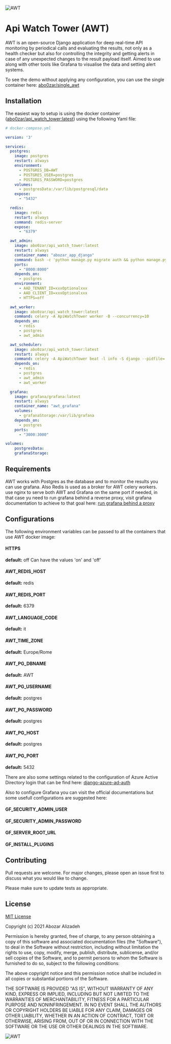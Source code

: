 ![AWT](https://bitbucket.org/m4x4m/apiwatchtower/raw/54061db3311cdc43d7754b24e24cd41a67560601/static/logo.png)

# Api Watch Tower (AWT)

AWT is an open-source Django application for deep real-time API monitoring by periodical calls and evaluating the results, not only as a health checker but also for controlling the integrity and getting alerts in case of any unexpected changes to the result payload itself. Aimed to use along with other tools like Grafana to visualise the data and setting alert systems.

To see the demo without applying any configuration, you can use the single container here: [abo0zar/single_awt](https://hub.docker.com/repository/docker/abo0zar/single_awt)


## Installation

The easiest way to setup is using the docker container ([abo0zar/api_watch_tower:latest](https://hub.docker.com/repository/docker/abo0zar/api_watch_tower)) using the following Yaml file:



```yml
# docker-compose.yml

version: '3'

services:
  postgres:
    image: postgres
    restart: always
    environment:
      - POSTGRES_DB=AWT
      - POSTGRES_USER=postgres
      - POSTGRES_PASSWORD=postgres
    volumes:
      - postgresData:/var/lib/postgresql/data
    expose:
      - "5432"

  redis:
    image: redis
    restart: always
    command: redis-server
    expose:
      - "6379"

  awt_admin:
    image: abo0zar/api_watch_tower:latest
    restart: always
    container_name: "abozar_app_django"
    command: bash -c 'python manage.py migrate auth && python manage.py migrate && python manage.py runserver 0.0.0.0:8000'
    ports:
      - "8000:8000"
    depends_on:
      - postgres
    environment:
      - AAD_TENANT_ID=xxxOptionalxxx
      - AAD_CLIENT_ID=xxxOptionalxxx
      - HTTPS=off

  awt_worker:
    image: abo0zar/api_watch_tower:latest
    command: celery -A ApiWatchTower worker -B --concurrency=10
    depends_on:
      - redis
      - postgres
      - awt_admin

  awt_scheduler:
    image: abo0zar/api_watch_tower:latest
    restart: always
    command: celery -A ApiWatchTower beat -l info -S django --pidfile=
    depends_on:
      - redis
      - postgres
      - awt_admin
      - awt_worker

  grafana:
    image: grafana/grafana:latest
    restart: always
    container_name: "awt_grafana"
    volumes:
      - grafanaStorage:/var/lib/grafana
    depends_on:
      - postgres
    ports:
      - "3000:3000"

volumes:
    postgresData:
    grafanaStorage:

```

## Requirements

AWT works with Postgres as the database and to monitor the results you can use grafana. 
Also Redis is used as a broker for AWT celery workers. use nginx to serve both AWT and Grafana on the same port if needed, in that case yu need to run grafana behind a reverse proxy,
visit grafana documentation to achieve to that goal here: [run grafana behind a proxy](https://grafana.com/tutorials/run-grafana-behind-a-proxy/#2)

## Configurations

The following environment variables can be passed to all the containers that use AWT docker image:

#### HTTPS
**default:** off
Can have the values 'on' and 'off'

#### AWT_REDIS_HOST
**default:** redis

#### AWT_REDIS_PORT
**default:** 6379

#### AWT_LANGUAGE_CODE
**default:** it

#### AWT_TIME_ZONE
**default:** Europe/Rome

#### AWT_PG_DBNAME
**default:** AWT

#### AWT_PG_USERNAME
**default:** postgres

#### AWT_PG_PASSWORD
**default:** postgres

#### AWT_PG_HOST
**default:** postgres

#### AWT_PG_PORT
**default:** 5432

There are also some settings related to the configuration of Azure Active Directory login that can be find here: [django-azure-ad-auth](https://github.com/abozaralizadeh/django-azure-ad-auth)

Also to configure Grafana you can visit the official documentations but some usefull configurations are suggested here:

#### GF_SECURITY_ADMIN_USER
#### GF_SECURITY_ADMIN_PASSWORD
#### GF_SERVER_ROOT_URL
#### GF_INSTALL_PLUGINS

## Contributing
Pull requests are welcome. For major changes, please open an issue first to discuss what you would like to change.

Please make sure to update tests as appropriate.

## License
[MIT License](https://bitbucket.org/m4x4m/apiwatchtower/src/master/LICENSE) 

Copyright (c) 2021 Abozar Alizadeh

Permission is hereby granted, free of charge, to any person obtaining a copy
of this software and associated documentation files (the "Software"), to deal
in the Software without restriction, including without limitation the rights
to use, copy, modify, merge, publish, distribute, sublicense, and/or sell
copies of the Software, and to permit persons to whom the Software is
furnished to do so, subject to the following conditions:

The above copyright notice and this permission notice shall be included in all
copies or substantial portions of the Software.

THE SOFTWARE IS PROVIDED "AS IS", WITHOUT WARRANTY OF ANY KIND, EXPRESS OR
IMPLIED, INCLUDING BUT NOT LIMITED TO THE WARRANTIES OF MERCHANTABILITY,
FITNESS FOR A PARTICULAR PURPOSE AND NONINFRINGEMENT. IN NO EVENT SHALL THE
AUTHORS OR COPYRIGHT HOLDERS BE LIABLE FOR ANY CLAIM, DAMAGES OR OTHER
LIABILITY, WHETHER IN AN ACTION OF CONTRACT, TORT OR OTHERWISE, ARISING FROM,
OUT OF OR IN CONNECTION WITH THE SOFTWARE OR THE USE OR OTHER DEALINGS IN THE
SOFTWARE.

![AWT](https://bitbucket.org/m4x4m/apiwatchtower/raw/54061db3311cdc43d7754b24e24cd41a67560601/static/logo.png)